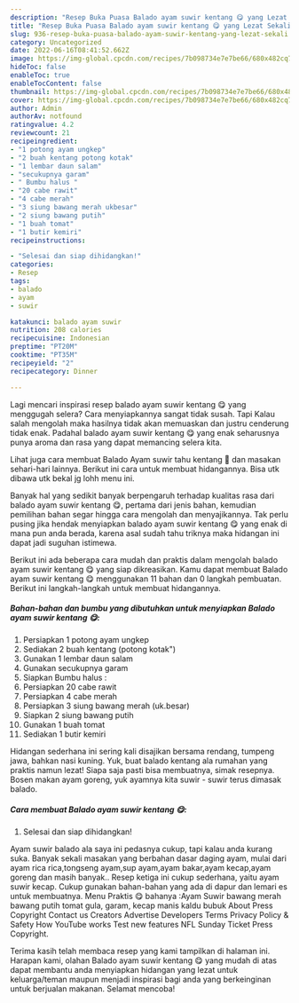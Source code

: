 ```yaml
---
description: "Resep Buka Puasa Balado ayam suwir kentang 😋 yang Lezat Sekali"
title: "Resep Buka Puasa Balado ayam suwir kentang 😋 yang Lezat Sekali"
slug: 936-resep-buka-puasa-balado-ayam-suwir-kentang-yang-lezat-sekali
category: Uncategorized
date: 2022-06-16T08:41:52.662Z
image: https://img-global.cpcdn.com/recipes/7b098734e7e7be66/680x482cq70/balado-ayam-suwir-kentang-foto-resep-utama.jpg
hideToc: false
enableToc: true
enableTocContent: false
thumbnail: https://img-global.cpcdn.com/recipes/7b098734e7e7be66/680x482cq70/balado-ayam-suwir-kentang-foto-resep-utama.jpg
cover: https://img-global.cpcdn.com/recipes/7b098734e7e7be66/680x482cq70/balado-ayam-suwir-kentang-foto-resep-utama.jpg
author: Admin
authorAv: notfound
ratingvalue: 4.2
reviewcount: 21
recipeingredient:
- "1 potong ayam ungkep"
- "2 buah kentang potong kotak"
- "1 lembar daun salam"
- "secukupnya garam"
- " Bumbu halus "
- "20 cabe rawit"
- "4 cabe merah"
- "3 siung bawang merah ukbesar"
- "2 siung bawang putih"
- "1 buah tomat"
- "1 butir kemiri"
recipeinstructions:

- "Selesai dan siap dihidangkan!"
categories:
- Resep
tags:
- balado
- ayam
- suwir

katakunci: balado ayam suwir 
nutrition: 208 calories
recipecuisine: Indonesian
preptime: "PT20M"
cooktime: "PT35M"
recipeyield: "2"
recipecategory: Dinner

---
```



Lagi mencari inspirasi resep balado ayam suwir kentang 😋 yang menggugah selera? Cara menyiapkannya sangat tidak susah. Tapi Kalau salah mengolah maka hasilnya tidak akan memuaskan dan justru cenderung tidak enak. Padahal balado ayam suwir kentang 😋 yang enak seharusnya punya aroma dan rasa yang dapat memancing selera kita.


Lihat juga cara membuat Balado Ayam suwir tahu kentang 🍛 dan masakan sehari-hari lainnya. Berikut ini cara untuk membuat hidangannya. Bisa utk dibawa utk bekal jg lohh menu ini.

Banyak hal yang sedikit banyak berpengaruh terhadap kualitas rasa dari balado ayam suwir kentang 😋, pertama dari jenis bahan, kemudian pemilihan bahan segar hingga cara mengolah dan menyajikannya. Tak perlu pusing jika hendak menyiapkan balado ayam suwir kentang 😋 yang enak di mana pun anda berada, karena asal sudah tahu triknya maka hidangan ini dapat jadi suguhan istimewa.


Berikut ini ada beberapa cara mudah dan praktis dalam mengolah balado ayam suwir kentang 😋 yang siap dikreasikan. Kamu dapat membuat Balado ayam suwir kentang 😋 menggunakan 11 bahan dan 0 langkah pembuatan. Berikut ini langkah-langkah untuk membuat hidangannya.

<!--inarticleads1-->

##### Bahan-bahan dan bumbu yang dibutuhkan untuk menyiapkan Balado ayam suwir kentang 😋:

1. Persiapkan 1 potong ayam ungkep
1. Sediakan 2 buah kentang (potong kotak&#34;)
1. Gunakan 1 lembar daun salam
1. Gunakan secukupnya garam
1. Siapkan  Bumbu halus :
1. Persiapkan 20 cabe rawit
1. Persiapkan 4 cabe merah
1. Persiapkan 3 siung bawang merah (uk.besar)
1. Siapkan 2 siung bawang putih
1. Gunakan 1 buah tomat
1. Sediakan 1 butir kemiri


Hidangan sederhana ini sering kali disajikan bersama rendang, tumpeng jawa, bahkan nasi kuning. Yuk, buat balado kentang ala rumahan yang praktis namun lezat! Siapa saja pasti bisa membuatnya, simak resepnya. Bosen makan ayam goreng, yuk ayamnya kita suwir - suwir terus dimasak balado. 

<!--inarticleads2-->

##### Cara membuat Balado ayam suwir kentang 😋:


1. Selesai dan siap dihidangkan!

Ayam suwir balado ala saya ini pedasnya cukup, tapi kalau anda kurang suka. Banyak sekali masakan yang berbahan dasar daging ayam, mulai dari ayam rica rica,tongseng ayam,sup ayam,ayam bakar,ayam kecap,ayam goreng dan masih banyak.. Resep ketiga ini cukup sederhana, yaitu ayam suwir kecap. Cukup gunakan bahan-bahan yang ada di dapur dan lemari es untuk membuatnya. Menu Praktis 😋 bahanya :Ayam Suwir bawang merah bawang putih tomat gula, garam, kecap manis kaldu bubuk About Press Copyright Contact us Creators Advertise Developers Terms Privacy Policy &amp; Safety How YouTube works Test new features NFL Sunday Ticket Press Copyright. 

Terima kasih telah membaca resep yang kami tampilkan di halaman ini. Harapan kami, olahan Balado ayam suwir kentang 😋 yang mudah di atas dapat membantu anda menyiapkan hidangan yang lezat untuk keluarga/teman maupun menjadi inspirasi bagi anda yang berkeinginan untuk berjualan makanan. Selamat mencoba!
